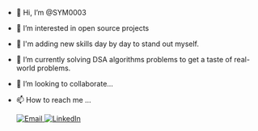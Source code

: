 - 👋 Hi, I’m @SYM0003
- 👀 I’m interested in  open source projects
- 👀 I'm adding new skills day by day to stand out myself.
- 🌱 I’m currently solving DSA algorithms problems to get a taste of real-world problems.
- 💞️ I’m looking to collaborate...
- 📫 How to reach me ...

  <a href="mailto:shyamveramw7@gmail.com">
      <img src="https://img.icons8.com/color/48/000000/email.png" alt="Email" />
    </a>
    <a href="https://www.linkedin.com/in/shyam-verma-b61971231/" target="_blank" rel="noopener noreferrer">
      <img src="https://img.icons8.com/color/48/000000/linkedin.png" alt="LinkedIn" />
    </a>
